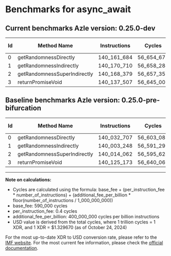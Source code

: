 # Benchmarks for async_await

## Current benchmarks Azle version: 0.25.0-dev

| Id  | Method Name                  | Instructions | Cycles     | USD           | USD/Million Calls | Change                            |
| --- | ---------------------------- | ------------ | ---------- | ------------- | ----------------- | --------------------------------- |
| 0   | getRandomnessDirectly        | 140_161_684  | 56_654_673 | $0.0000753320 | $75.33            | <font color="red">+128_977</font> |
| 1   | getRandomnessIndirectly      | 140_170_710  | 56_658_284 | $0.0000753368 | $75.33            | <font color="red">+167_462</font> |
| 2   | getRandomnessSuperIndirectly | 140_168_379  | 56_657_351 | $0.0000753356 | $75.33            | <font color="red">+154_317</font> |
| 3   | returnPromiseVoid            | 140_137_507  | 56_645_002 | $0.0000753192 | $75.31            | <font color="red">+12_334</font>  |

## Baseline benchmarks Azle version: 0.25.0-pre-bifurcation

| Id  | Method Name                  | Instructions | Cycles     | USD           | USD/Million Calls |
| --- | ---------------------------- | ------------ | ---------- | ------------- | ----------------- |
| 0   | getRandomnessDirectly        | 140_032_707  | 56_603_082 | $0.0000752634 | $75.26            |
| 1   | getRandomnessIndirectly      | 140_003_248  | 56_591_299 | $0.0000752478 | $75.24            |
| 2   | getRandomnessSuperIndirectly | 140_014_062  | 56_595_624 | $0.0000752535 | $75.25            |
| 3   | returnPromiseVoid            | 140_125_173  | 56_640_069 | $0.0000753126 | $75.31            |

---

**Note on calculations:**

-   Cycles are calculated using the formula: base_fee + (per_instruction_fee \* number_of_instructions) + (additional_fee_per_billion \* floor(number_of_instructions / 1_000_000_000))
-   base_fee: 590_000 cycles
-   per_instruction_fee: 0.4 cycles
-   additional_fee_per_billion: 400_000_000 cycles per billion instructions
-   USD value is derived from the total cycles, where 1 trillion cycles = 1 XDR, and 1 XDR = $1.329670 (as of October 24, 2024)

For the most up-to-date XDR to USD conversion rate, please refer to the [IMF website](https://www.imf.org/external/np/fin/data/rms_sdrv.aspx).
For the most current fee information, please check the [official documentation](https://internetcomputer.org/docs/current/developer-docs/gas-cost#execution).
